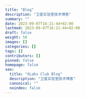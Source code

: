 ```yaml
---
title: "Blog"
description: "卫星实验室技术博客"
summary: ""
date: 2023-09-07T16:21:44+02:00
lastmod: 2023-09-07T16:21:44+02:00
draft: false
weight: 50
images: []
categories: []
tags: []
contributors: []
pinned: false
homepage: false
seo:
  title: "XLabs Club Blog"
  description: "卫星实验室技术博客"
  canonical: ""
  noindex: false
---
```

